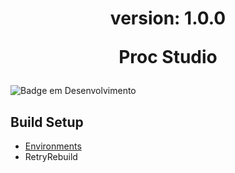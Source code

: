 <h1 align="center">
  <p>version: 1.0.0</p>
  <p>Proc Studio</p>
</h1>

![Badge em Desenvolvimento](http://img.shields.io/static/v1?label=STATUS&message=IN%20DEVELOPMENT&color=GREEN&style=for-the-badge)

## Build Setup
- [Environments](/environments.md)
- RetryRebuild
